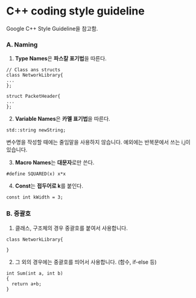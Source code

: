 # C++ coding style guideline

Google C++ Style Guideline을 참고함.

### A. Naming
1. **Type Names**은 **파스칼 표기법**을 따른다.
```
// Class ans structs
class NetworkLibrary{
...
};

struct PacketHeader{
...
};

```

2. **Variable Names**은 **카멜 표기법**을 따른다.
```
std::string newString;
```

변수명을 작성할 때에는 줄임말을 사용하지 않습니다.
예외에는 반복문에서 쓰는 i,j이 있습니다.


3. **Macro Names**는 **대문자**로만 쓴다.
```
#define SQUARED(x) x*x
```


4. **Const**는 **접두어로 k**를 붙인다.
```
const int kWidth = 3;
```

### B. 중괄호
1. 클래스, 구조체의 경우 중괄호를 붙여서 사용합니다.
```
class NetworkLibrary{

}
```

2. 그 외의 경우에는 중괄호를 띄어서 사용합니다. (함수, if-else 등)
```
int Sum(int a, int b)
{
  return a+b;
}
```
